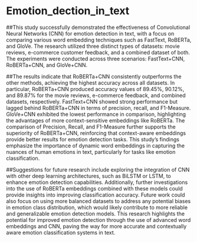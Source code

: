 # Emotion_dection_in_text

##This study successfully demonstrated the effectiveness of Convolutional Neural Networks (CNN) for emotion detection 
in text, with a focus on comparing various word embedding techniques such as FastText, RoBERTa, and GloVe. The 
research utilized three distinct types of datasets: movie reviews, e-commerce customer feedback, and a combined dataset 
of both. The experiments were conducted across three scenarios: FastText+CNN, RoBERTa+CNN, and GloVe+CNN.

##The results indicate that RoBERTa+CNN consistently outperforms the other methods, achieving the highest accuracy 
across all datasets. In particular, RoBERTa+CNN produced accuracy values of 89.45%, 90.12%, and 89.87% for the 
movie reviews, e-commerce feedback, and combined datasets, respectively. FastText+CNN showed strong performance 
but lagged behind RoBERTa+CNN in terms of precision, recall, and F1-Measure. GloVe+CNN exhibited the lowest 
performance in comparison, highlighting the advantages of more context-sensitive embeddings like RoBERTa. 
The comparison of Precision, Recall, and F1-Measure further supports the superiority of RoBERTa+CNN, reinforcing 
that context-aware embeddings provide better results for emotion detection tasks. This study’s findings emphasize the 
importance of dynamic word embeddings in capturing the nuances of human emotions in text, particularly for tasks like 
emotion classification.

##Suggestions for future research include exploring the integration of CNN with other deep learning architectures, such 
as BiLSTM or LSTM, to enhance emotion detection capabilities. Additionally, further investigations into the use of 
RoBERTa embeddings combined with these models could provide insights into improving classification accuracy. Future 
work could also focus on using more balanced datasets to address any potential biases in emotion class distribution, 
which would likely contribute to more reliable and generalizable emotion detection models. 
This research highlights the potential for improved emotion detection through the use of advanced word embeddings and 
CNN, paving the way for more accurate and contextually aware emotion classification systems in text. 
